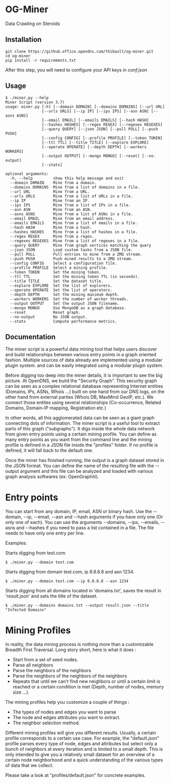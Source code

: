 # OG-Miner

Data Crawling on Steroids

## Installation

```
git clone https://github.office.opendns.com/thibault/og-miner.git
cd og-miner
pip install -r requirements.txt
```

After this step, you will need to configure your API keys in *conf.json*

## Usage

```
$ ./miner.py --help
Miner Script (version 3.7)
usage: miner.py [-h] [--domain DOMAIN] [--domains DOMAINS] [--url URL]
                [--urls URLS] [--ip IP] [--ips IPS] [--asn ASN] [--asns ASNS]
                [--email EMAIL] [--emails EMAILS] [--hash HASH]
                [--hashes HASHES] [--regex REGEX] [--regexes REGEXES]
                [--query QUERY] [--json JSON] [--pull PULL] [--push PUSH]
                [--config CONFIG] [--profile PROFILE] [--token TOKEN]
                [--ttl TTL] [--title TITLE] [--explore EXPLORE]
                [--operate OPERATE] [--depth DEPTH] [--workers WORKERS]
                [--output OUTPUT] [--mongo MONGO] [--reset] [--no-output]
                [--stats]

optional arguments:
  -h, --help         show this help message and exit
  --domain DOMAIN    Mine from a domain.
  --domains DOMAINS  Mine from a list of domains in a file.
  --url URL          Mine from a URL.
  --urls URLS        Mine from a list of URLs in a file.
  --ip IP            Mine from an IP.
  --ips IPS          Mine from a list of IPs in a file.
  --asn ASN          Mine from an ASN.
  --asns ASNS        Mine from a list of ASNs in a file.
  --email EMAIL      Mine from an email address.
  --emails EMAILS    Mine from a list of emails in a file.
  --hash HASH        Mine from a hash.
  --hashes HASHES    Mine from a list of hashes in a file.
  --regex REGEX      Mine from a regex.
  --regexes REGEXES  Mine from a list of regexes in a file.
  --query QUERY      Mine from graph vertices matching the query
  --json JSON        Load custom tasks from a JSON file.
  --pull PULL        Pull entries to mine from a ZMQ stream.
  --push PUSH        Push mined results to a ZMQ stream.
  --config CONFIG    Select a configuration file.
  --profile PROFILE  Select a mining profile.
  --token TOKEN      Set the mining token.
  --ttl TTL          Set the mining token TTL (in seconds).
  --title TITLE      Set the dataset title.
  --explore EXPLORE  Set the list of explorers.
  --operate OPERATE  Set the list of operators.
  --depth DEPTH      Set the mining maximum depth.
  --workers WORKERS  Set the number of worker threads.
  --output OUTPUT    Set the output JSON filename.
  --mongo MONGO      Use MongoDB as a graph database.
  --reset            Reset graph.
  --no-output        No JSON output.
  --stats            Compute performance metrics.
```

## Documentation

The miner script is a powerful data mining tool that helps users discover and build relationships between various entry points in a graph oriented fashion. Multiple sources of data already are implemented using a modular plugin system. and can be easily integrated using a modular plugin system. 

Before digging too deep into the miner details, it is important to see the big picture. At OpenDNS, we build the "Security Graph". This security graph can be seen as a complex relational database representing Internet entities (Domains, IPs, ASNs, Whois ...) built on one hand from our DNS logs, on the other hand from external parties (Whois DB, MaxMind GeoIP, etc.). We connect those entites using several relationships (Co-occurrence, Related Domains, Domain-IP mapping, Registration etc.)

In other words, all this agglomerated data can be seen as a giant graph connecting dots of information. The miner script is a useful tool to extract parts of this graph ("subgraphs"). It digs inside the whole data network from given entry points using a certain mining profile. You can define as many entry points as you want from the command line and the mining profile is defined in a JSON file inside the "profiles" folder. If no profile is defined, it will fall back to the default one.

Once the miner has finished running, the output is a graph dataset stored in the JSON format. You can define the name of the resulting file with the --output argument and this file can be analyzed and loaded with various graph analysis softwares (ex: OpenGraphiti).

# Entry points

You can start from any domain, IP, email, ASN or binary hash. Use the --domain, --ip, --email, --asn and --hash arguments if you have only one (Or only one of each). You can use the arguments --domains, --ips, --emails, --asns and --hashes if you need to pass a list contained in a file. The file needs to have only one entry per line.

Examples:

Starts digging from test.com
```
$ ./miner.py --domain test.com
```

Starts digging from domain test.com, ip 8.8.8.8 and asn 1234.
```
$ ./miner.py --domain test.com --ip 8.8.8.8 --asn 1234
```

Starts digging from all domains located in 'domains.txt', saves the result in 'result.json' and sets the title of the dataset.
```
$ ./miner.py --domains domains.txt --output result.json --title "Infected Domains"
```

# Mining Profiles

In reality, the data mining process is nothing more than a customizable Breadth First Traversal.
Long story short, here is what it does :
- Start from a set of seed nodes.
- Parse all neighbors
- Parse the neighbors of the neighbors
- Parse the neighbors of the neighbors of the neighbors
- Repeats that until we can't find new neighbors or until a certain limit is reached or a certain condition is met (Depth, number of nodes, memory size ...).

The mining profiles help you customize a couple of things :
- The types of nodes and edges you want to parse
- The node and edges attributes you want to extract.
- The neighbor selection method.

Different mining profiles will give you different results. Usually, a certain profile corresponds to a certain use case. For example, the "default.json" profile parses every type of node, edges and attributes but select only a bunch of neighbors at every iteration and is limited to a small depth. This is only intended to give you a relatively small dataset for an overview of a certain node neighborhood and a quick understanding of the various types of data that we collect. 

Please take a look at "profiles/default.json" for concrete examples.
